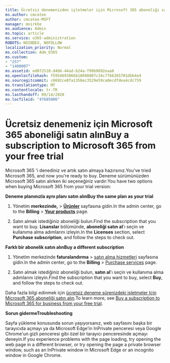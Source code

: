 ```yaml
---
title: Ücretsiz denemenizden işletmeler için Microsoft 365 aboneliği satın alın
ms.author: cmcatee
author: cmcatee-MSFT
manager: mnirkhe
ms.audience: Admin
ms.topic: article
ms.service: o365-administration
ROBOTS: NOINDEX, NOFOLLOW
localization_priority: Normal
ms.collection: Adm_O365
ms.custom:
- "257"
- "1400007"
ms.assetid: ed072510-d4b6-44ad-b24a-f99b9892eaa8
ms.openlocfilehash: f5954693866b18698807c34c77b6265701dbb4e4
ms.sourcegitcommit: c6692ce0fa1358ec3529e59ca0ecdfdea4cdc759
ms.translationtype: MT
ms.contentlocale: tr-TR
ms.lasthandoff: 09/14/2020
ms.locfileid: "47685006"
---
```

# <a name="buy-a-subscription-to-microsoft-365-from-your-free-trial"></a><span data-ttu-id="f4a05-102">Ücretsiz denemeniz için Microsoft 365 aboneliği satın alın</span><span class="sxs-lookup"><span data-stu-id="f4a05-102">Buy a subscription to Microsoft 365 from your free trial</span></span>

<span data-ttu-id="f4a05-103">Microsoft 365 'i denediniz ve artık satın almaya hazırsınız.</span><span class="sxs-lookup"><span data-stu-id="f4a05-103">You've tried Microsoft 365, and now you're ready to buy.</span></span> <span data-ttu-id="f4a05-104">Deneme sürümünüzden Microsoft 365 satın alırken iki seçeneğiniz vardır:</span><span class="sxs-lookup"><span data-stu-id="f4a05-104">You have two options when buying Microsoft 365 from your trial version:</span></span>
  
 <span data-ttu-id="f4a05-105">**Deneme planınızla aynı planı satın alın**</span><span class="sxs-lookup"><span data-stu-id="f4a05-105">**Buy the same plan as your trial**</span></span>
  
1. <span data-ttu-id="f4a05-106">Yönetim **merkezinde,** \> **[Ürünler](https://go.microsoft.com/fwlink/p/?linkid=842054)** sayfasına gidin.</span><span class="sxs-lookup"><span data-stu-id="f4a05-106">In the admin center, go to the **Billing** \> **[Your products](https://go.microsoft.com/fwlink/p/?linkid=842054)** page.</span></span>

2. <span data-ttu-id="f4a05-107">Satın almak istediğiniz aboneliği bulun.</span><span class="sxs-lookup"><span data-stu-id="f4a05-107">Find the subscription that you want to buy.</span></span> <span data-ttu-id="f4a05-108">**Lisanslar** bölümünde, **aboneliği satın al**'ı seçin ve kullanıma alma adımlarını izleyin.</span><span class="sxs-lookup"><span data-stu-id="f4a05-108">In the **Licenses** section, select **Purchase subscription**, and follow the steps to check out.</span></span>

<span data-ttu-id="f4a05-109">**Farklı bir abonelik satın alın**</span><span class="sxs-lookup"><span data-stu-id="f4a05-109">**Buy a different subscription**</span></span>
  
1. <span data-ttu-id="f4a05-110">Yönetim merkezinde **faturalandırma** \> [satın alma hizmetleri](https://go.microsoft.com/fwlink/p/?linkid=868433) sayfasına gidin.</span><span class="sxs-lookup"><span data-stu-id="f4a05-110">In the admin center, go to the **Billing** \> [Purchase services](https://go.microsoft.com/fwlink/p/?linkid=868433) page.</span></span>

3. <span data-ttu-id="f4a05-111">Satın almak istediğiniz aboneliği bulun, **satın al**'ı seçin ve kullanıma alma adımlarını izleyin.</span><span class="sxs-lookup"><span data-stu-id="f4a05-111">Find the subscription that you want to buy, select **Buy**, and follow the steps to check out.</span></span>

<span data-ttu-id="f4a05-112">Daha fazla bilgi edinmek için [ücretsiz deneme sürenizdeki işletmeler Için Microsoft 365 aboneliği satın alın](https://docs.microsoft.com/microsoft-365/commerce/buy-a-subscription-from-your-free-trial).</span><span class="sxs-lookup"><span data-stu-id="f4a05-112">To learn more, see [Buy a subscription to Microsoft 365 for business from your free trial](https://docs.microsoft.com/microsoft-365/commerce/buy-a-subscription-from-your-free-trial).</span></span>

<span data-ttu-id="f4a05-113">**Sorun giderme**</span><span class="sxs-lookup"><span data-stu-id="f4a05-113">**Troubleshooting**</span></span>

<span data-ttu-id="f4a05-114">Sayfa yükleme konusunda sorun yaşıyorsanız, web sayfasını başka bir tarayıcıda açmayı ya da Microsoft Edge'in InPrivate penceresi veya Google Chrome'un gizli penceresi gibi özel bir tarayıcı penceresinde açmayı deneyin.</span><span class="sxs-lookup"><span data-stu-id="f4a05-114">If you experience problems with the page loading, try opening the web page in a different browser, or try opening the page a private browser window, such as an InPrivate window in Microsoft Edge or an incognito window in Google Chrome.</span></span>
